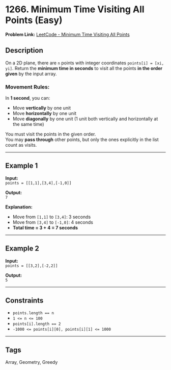 # 1266. Minimum Time Visiting All Points (Easy)

**Problem Link:** [LeetCode - Minimum Time Visiting All Points](https://leetcode.com/problems/minimum-time-visiting-all-points/)

## Description

On a 2D plane, there are `n` points with integer coordinates `points[i] = [xi, yi]`. Return the **minimum time in seconds** to visit all the points **in the order given** by the input array.

### Movement Rules:
In **1 second**, you can:
- Move **vertically** by one unit
- Move **horizontally** by one unit
- Move **diagonally** by one unit (1 unit both vertically and horizontally at the same time)

You must visit the points in the given order.  
You may **pass through** other points, but only the ones explicitly in the list count as visits.

---

## Example 1

**Input:**  
`points = [[1,1],[3,4],[-1,0]]`

**Output:**  
`7`

**Explanation:**

- Move from `[1,1]` to `[3,4]`: 3 seconds  
- Move from `[3,4]` to `[-1,0]`: 4 seconds  
- **Total time = 3 + 4 = 7 seconds**

---

## Example 2

**Input:**  
`points = [[3,2],[-2,2]]`

**Output:**  
`5`

---

## Constraints

- `points.length == n`
- `1 <= n <= 100`
- `points[i].length == 2`
- `-1000 <= points[i][0], points[i][1] <= 1000`

---

## Tags

Array, Geometry, Greedy
